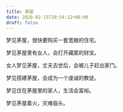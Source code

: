 ```yaml
---
title: 茅屋
date: 2020-02-15T20:54:12+08:00
draft: false
---
```


梦见茅屋，很快要购买一套宽敞的住宅。<br>


梦见茅屋里有女人，会打开藏匿的财宝。<br>


女人梦见茅屋，丈夫去世后，会被儿子赶出家门。<br>


梦见搭建茅屋，会成为一个虔诚的教徒。<br>


梦见住在茅屋里的家人，生活会富裕。<br>


梦见茅屋着火，灾难临头。<br>
